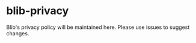 blib-privacy
============

Blib's privacy policy will be maintained here. Please use issues to suggest changes.
